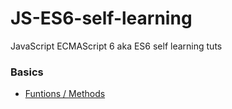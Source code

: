 # JS-ES6-self-learning
JavaScript ECMAScript 6 aka ES6 self learning tuts

### Basics
- [Funtions / Methods](basics/methods.md)
